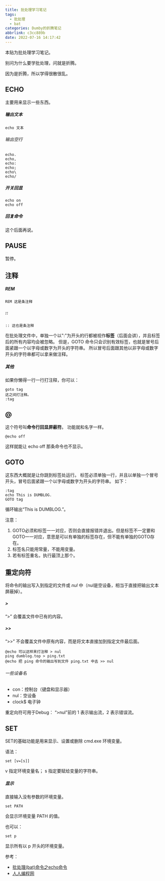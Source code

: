 ```yaml
---
title: 批处理学习笔记
tags:
  - 批处理
  - bat
categories: Dumby的折腾笔记
abbrlink: c3cc889b
date: 2022-07-16 14:17:42
---
```


本贴为批处理学习笔记。

别问为什么要学批处理，问就是折腾。

因为是折腾，所以学得很散很乱。

<!--more-->

## ECHO
主要用来显示一些东西。
##### 输出文本
```
echo 文本
```

###### 输出空行
```
echo.
echo,
echo:
echo;
echo\
echo/
```

##### 开关回显
```
echo on
echo off
```

##### 回复命令
这个后面再说。

## PAUSE
暂停。

## 注释
##### REM
```
REM 这是条注释
```

##### ::
```
:: 这也是条注释
```

在批处理文件中，单独一个以":"为开头的行都被视作**标签**（后面会讲），并且标签后的所有内容均会被忽略。
但是，GOTO 命令只会识别有效标签，也就是冒号后面紧跟一个以字母或数字为开头的字符串。
所以冒号后面跟其他以非字母或数字开头的字符串都可以拿来做注释。

##### 其他
如果你懒得一行一行打注释，你可以：
```
goto tag
这之间打注释。
:tag
```

## @
这个符号叫**命令行回显屏蔽符**。
功能就和名字一样。
```
@echo off
```

这样就能让 echo off 那条命令也不显示。

## GOTO
这东西大概就是让你跳到标签处运行。
标签必须单独一行，并且以单独一个冒号开头，冒号后面紧跟一个以字母或数字为开头的字符串。
如下：
```
:tag
echo This is DUMBLOG.
GOTO tag
```

循环输出“This is DUMBLOG.”。

注意：
1. GOTO必须和标签一一对应，否则会直接报错并退出。但是标签不一定要和GOTO一一对应，意思是可以有单独的标签存在，但不能有单独的GOTO存在。
2. 标签名只能用常量，不能用变量。
3. 若有标签重名，执行最顶上那个。

## 重定向符
将命令的输出写入到指定的文件或 *nul* 中（nul是空设备，相当于直接把输出文本屏蔽掉）。
##### >
“>” 会覆盖文件中已有的内容。
##### >>
“>>” 不会覆盖文件中原有内容，而是将文本直接加到指定文件最后面。
```
@echo 可以这样来打注释 > nul
ping dumblog.top > ping.txt
@echo 把 ping 命令的输出写到文件 ping.txt 中去 >> nul
```

###### 一些设备名
- con：控制台（键盘和显示器）
- nul：空设备
- clock$ 电子钟

重定向符可用于Debug：
“>nul”前的 1 表示输出流，2 表示错误流。

## SET
SET的基础功能是用来显示、设置或删除 cmd.exe 环境变量。

语法：
```
set [v=[s]]
```

v 指定环境变量名；
s 指定要赋给变量的字符串。
##### 显示
直接输入没有参数的环境变量。
```
set PATH
```

会显示环境变量 PATH 的值。

也可以：
```
set p
```

显示所有以 p 开头的环境变量。






参考：
- [批处理(bat)命令之echo命令](https://www.jianshu.com/p/5599830a8051?u_atoken=8332737f-b9a1-4dcb-840e-b688110eaa58&u_asession=01gy6eOLwCcB_8-CDZf3z2KnC_FFeVK62IcIf3NKrQYdADchGulvx-MEPcd1yFYuePX0KNBwm7Lovlpxjd_P_q4JsKWYrT3W_NKPr8w6oU7K9kFAbUkDOvGooo_RddoXmGMKWrbBzYAhXhkL4v5_cjQmBkFo3NEHBv0PZUm6pbxQU&u_asig=05CZuWUF1dXBOUj8LbF462yajfgDLZW2eAL69zvDx-75zyAdea6Ua2jjzgZA6EOK8WQcWGKTiNRFlF4OOzmHKVFDZcsLPvp2fgOhmg_mCF8_-4o_x_DSskOph_6hDjYwe_TYysqoeVo93yFIiaF_yNfnjEB_KMkiQAWteXiWUJ1Ev9JS7q8ZD7Xtz2Ly-b0kmuyAKRFSVJkkdwVUnyHAIJza3TvhMjGgDQPrWfIv4JXF8c1r2tAJnEudPVMUvAXVqKdf9JIAkyKervFWgmMgV8j-3h9VXwMyh6PgyDIVSG1W_i6qXCmp0m0JKxGlDsiF7TGVjuvW8Mbnw36tryIj0GRspsxe0TaTxvBcgIUCsX2G5rkLYuko5aLG-BbWxa0_RHmWspDxyAEEo4kbsryBKb9Q&u_aref=W%2FaJqpVCqVnZ3ia2sJ0n5vx%2BIWE%3D)
- [人人编程网](https://www.hxstrive.com/)